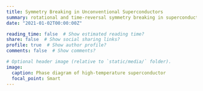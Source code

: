 ```yaml
---
title: Symmetry Breaking in Unconventional Superconductors
summary: rotational and time-reversal symmetry breaking in superconductors
date: "2021-01-02T00:00:00Z"

reading_time: false  # Show estimated reading time?
share: false  # Show social sharing links?
profile: true  # Show author profile?
comments: false  # Show comments?

# Optional header image (relative to `static/media/` folder).
image:
  caption: Phase diagram of high-temperature superconductor
  focal_point: Smart
---
```



